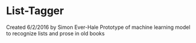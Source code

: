 # List-Tagger
Created 6/2/2016 by Simon Ever-Hale
Prototype of machine learning model to recognize lists and prose in old books